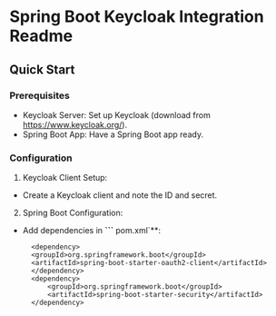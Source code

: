 # Spring Boot Keycloak Integration Readme

## Quick Start
### Prerequisites
- Keycloak Server: Set up Keycloak (download from https://www.keycloak.org/).
- Spring Boot App: Have a Spring Boot app ready.

### Configuration
1. Keycloak Client Setup:
- Create a Keycloak client and note the ID and secret.
2. Spring Boot Configuration:
- Add dependencies in **```** pom.xml`**:
    ```
      <dependency>
      <groupId>org.springframework.boot</groupId>
      <artifactId>spring-boot-starter-oauth2-client</artifactId>
      </dependency>
      <dependency>
          <groupId>org.springframework.boot</groupId>
          <artifactId>spring-boot-starter-security</artifactId>
      </dependency>
    ```
